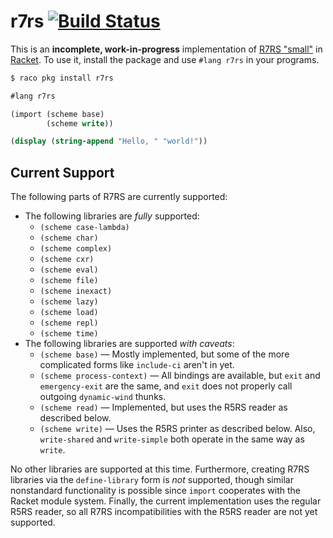 # r7rs [![Build Status](https://travis-ci.org/lexi-lambda/racket-r7rs.svg?branch=master)](https://travis-ci.org/lexi-lambda/racket-r7rs)

This is an **incomplete, work-in-progress** implementation of [R7RS "small"][r7rs] in [Racket][racket]. To use it, install the package and use `#lang r7rs` in your programs.

```sh
$ raco pkg install r7rs
```

```scheme
#lang r7rs

(import (scheme base)
        (scheme write))

(display (string-append "Hello, " "world!"))
```

## Current Support

The following parts of R7RS are currently supported:

  - The following libraries are *fully* supported:
    - `(scheme case-lambda)`
    - `(scheme char)`
    - `(scheme complex)`
    - `(scheme cxr)`
    - `(scheme eval)`
    - `(scheme file)`
    - `(scheme inexact)`
    - `(scheme lazy)`
    - `(scheme load)`
    - `(scheme repl)`
    - `(scheme time)`
  - The following libraries are supported *with caveats*:
    - `(scheme base)` — Mostly implemented, but some of the more complicated forms like `include-ci` aren't in yet.
    - `(scheme process-context)` — All bindings are available, but `exit` and `emergency-exit` are the same, and `exit` does not properly call outgoing `dynamic-wind` thunks.
    - `(scheme read)` — Implemented, but uses the R5RS reader as described below.
    - `(scheme write)` — Uses the R5RS printer as described below. Also, `write-shared` and `write-simple` both operate in the same way as `write`.

No other libraries are supported at this time. Furthermore, creating R7RS libraries via the `define-library` form is *not* supported, though similar nonstandard functionality is possible since `import` cooperates with the Racket module system. Finally, the current implementation uses the regular R5RS reader, so all R7RS incompatibilities with the R5RS reader are not yet supported.

[racket]: http://racket-lang.org
[r7rs]: http://trac.sacrideo.us/wg/wiki/R7RSHomePage
